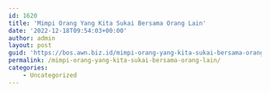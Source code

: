 ```yaml
---
id: 1620
title: 'Mimpi Orang Yang Kita Sukai Bersama Orang Lain'
date: '2022-12-18T09:54:03+00:00'
author: admin
layout: post
guid: 'https://bos.awn.biz.id/mimpi-orang-yang-kita-sukai-bersama-orang-lain/'
permalink: /mimpi-orang-yang-kita-sukai-bersama-orang-lain/
categories:
    - Uncategorized
---
```


